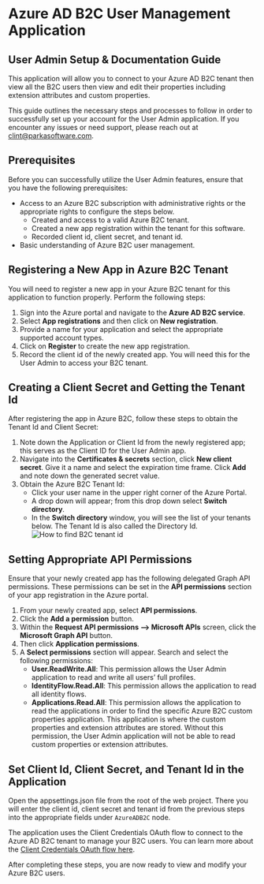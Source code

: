 # Azure AD B2C User Management Application

## User Admin Setup & Documentation Guide

This application will allow you to connect to your Azure AD B2C tenant then view all the B2C users then view and edit their properties including extension attributes and custom properties.

This guide outlines the necessary steps and processes to follow in order to successfully set up your account for the User Admin application. If you encounter any issues or need support, please reach out at [clint@parkasoftware.com](mailto:clint@parkasoftware.com).

## Prerequisites

Before you can successfully utilize the User Admin features, ensure that you have the following prerequisites:

- Access to an Azure B2C subscription with administrative rights or the appropriate rights to configure the steps below.
  - Created and access to a valid Azure B2C tenant.
  - Created a new app registration within the tenant for this software.
  - Recorded client id, client secret, and tenant id.
- Basic understanding of Azure B2C user management.

## Registering a New App in Azure B2C Tenant

You will need to register a new app in your Azure B2C tenant for this application to function properly. Perform the following steps:

1. Sign into the Azure portal and navigate to the **Azure AD B2C service**.
2. Select **App registrations** and then click on **New registration**.
3. Provide a name for your application and select the appropriate supported account types.
4. Click on **Register** to create the new app registration.
5. Record the client id of the newly created app. You will need this for the User Admin to access your B2C tenant.

## Creating a Client Secret and Getting the Tenant Id

After registering the app in Azure B2C, follow these steps to obtain the Tenant Id and Client Secret:

1. Note down the Application or Client Id from the newly registered app; this serves as the Client ID for the User Admin app.
2. Navigate into the **Certificates & secrets** section, click **New client secret**. Give it a name and select the expiration time frame. Click **Add** and note down the generated secret value.
3. Obtain the Azure B2C Tenant Id:
   - Click your user name in the upper right corner of the Azure Portal.
   - A drop down will appear; from this drop down select **Switch directory**.
   - In the **Switch directory** window, you will see the list of your tenants below. The Tenant Id is also called the Directory Id.
     ![How to find B2C tenant id](./assets/img/tenantid.png)

## Setting Appropriate API Permissions

Ensure that your newly created app has the following delegated Graph API permissions. These permissions can be set in the **API permissions** section of your app registration in the Azure portal.

1. From your newly created app, select **API permissions**.
2. Click the **Add a permission** button.
3. Within the **Request API permissions --> Microsoft APIs** screen, click the **Microsoft Graph API** button.
4. Then click **Application permissions**.
5. A **Select permissions** section will appear. Search and select the following permissions:
   - **User.ReadWrite.All**: This permission allows the User Admin application to read and write all users’ full profiles.
   - **IdentityFlow.Read.All**: This permission allows the application to read all identity flows.
   - **Applications.Read.All**: This permission allows the application to read the applications in order to find the specific Azure B2C custom properties application. This application is where the custom properties and extension attributes are stored. Without this permission, the User Admin application will not be able to read custom properties or extension attributes.

## Set Client Id, Client Secret, and Tenant Id in the Application

Open the appsettings.json file from the root of the web project. There you will enter the client id, client secret and tenant id from the previous steps into the appropriate fields under `AzureADB2C` node.

The application uses the Client Credentials OAuth flow to connect to the Azure AD B2C tenant to manage your B2C users. You can learn more about the [Client Credentials OAuth flow here](https://auth0.com/docs/get-started/authentication-and-authorization-flow/client-credentials-flow).

After completing these steps, you are now ready to view and modify your Azure B2C users.
